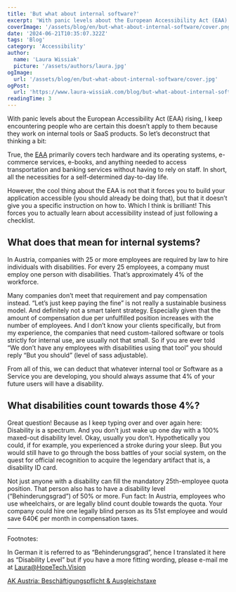 ```yaml
---
title: 'But what about internal software?'
excerpt: 'With panic levels about the European Accessibility Act (EAA) rising, I keep encountering people who are certain this doesn’t apply to them because they work on internal tools ...'
coverImage: '/assets/blog/en/but-what-about-internal-software/cover.png'
date: '2024-06-21T10:35:07.322Z'
tags: 'Blog'
category: 'Accessibility'
author:
  name: 'Laura Wissiak'
  picture: '/assets/authors/laura.jpg'
ogImage:
  url: '/assets/blog/en/but-what-about-internal-software/cover.jpg'
ogPost:
  url: 'https://www.laura-wissiak.com/blog/but-what-about-internal-software'
readingTime: 3
---
```


With panic levels about the European Accessibility Act (EAA) rising, I keep encountering people who are certain this doesn’t apply to them because they work on internal tools or SaaS products. So let’s deconstruct that thinking a bit:

True, the [EAA](https://ec.europa.eu/social/main.jsp?catId=1202) primarily covers tech hardware and its operating systems, e-commerce services, e-books, and anything needed to access transportation and banking services without having to rely on staff. In short, all the necessities for a self-determined day-to-day life.

However, the cool thing about the EAA is not that it forces you to build your application accessible (you should already be doing that), but that it doesn’t give you a specific instruction on how to. Which I think is brilliant! This forces you to actually learn about accessibility instead of just following a checklist.

## What does that mean for internal systems?

In Austria, companies with 25 or more employees are required by law to hire individuals with disabilities. For every 25 employees, a company must employ one person with disabilities. That’s approximately 4% of the workforce.

Many companies don’t meet that requirement and pay compensation instead. “Let’s just keep paying the fine” is not really a sustainable business model. And definitely not a smart talent strategy. Especially given that the amount of compensation due per unfulfilled position increases with the number of employees. And I don’t know your clients specifically, but from my experience, the companies that need custom-tailored software or tools strictly for internal use, are usually not that small. So if you are ever told “We don’t have any employees with disabilities using that tool” you should reply “But you should” (level of sass adjustable).

From all of this, we can deduct that whatever internal tool or Software as a Service you are developing, you should always assume that 4% of your future users will have a disability.

## What disabilities count towards those 4%?

Great question! Because as I keep typing over and over again here: Disability is a spectrum. And you don’t just wake up one day with a 100% maxed-out disability level. Okay, usually you don’t. Hypothetically you could, if for example, you experienced a stroke during your sleep. But you would still have to go through the boss battles of your social system, on the quest for official recognition to acquire the legendary artifact that is, a disability ID card.

Not just anyone with a disability can fill the mandatory 25th-employee quota position. That person also has to have a disability level (“Behinderungsgrad”) of 50% or more. Fun fact: In Austria, employees who use wheelchairs, or are legally blind count double towards the quota. Your company could hire one legally blind person as its 51st employee and would save 640€ per month in compensation taxes.

---

Footnotes:

In German it is referred to as “Behinderungsgrad”, hence I translated it here as “Disability Level” but if you have a more fitting wording, please e-mail me at Laura@HopeTech.Vision

[AK Austria: Beschäftigungspflicht & Ausgleichstaxe](https://www.arbeiterkammer.at/beratung/arbeitundrecht/arbeitundbehinderung/Beschaeftigungspflicht.html)
